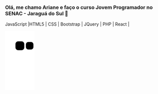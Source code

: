 ### Olá, me chamo Ariane e faço o curso Jovem Programador no SENAC - Jaraguá do Sul 👋
JavaScript |HTML5 | CSS | Bootstrap | JQuery | PHP | React |

<!--
**ariamuller/ariamuller** is a ✨ _special_ ✨ repository because its `README.md` (this file) appears on your GitHub profile.

Here are some ideas to get you started:

- 🔭 I’m currently working on ...
- 🌱 I’m currently learning ...
- 👯 I’m looking to collaborate on ...
- 🤔 I’m looking for help with ...
- 💬 Ask me about ...
- 📫 How to reach me: ...
- 😄 Pronouns: ...
- ⚡ Fun fact: ...
-->
![Snake animation](https://github.com/guifreiberger/guifreiberger/blob/output/github-contribution-grid-snake.svg)
